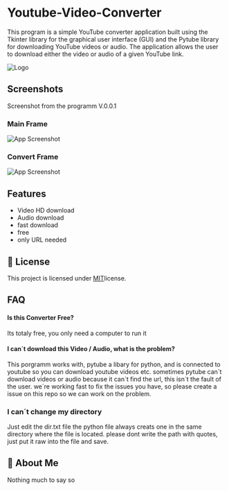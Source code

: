 
# Youtube-Video-Converter

This program is a simple YouTube converter application built using the Tkinter library for the graphical user interface (GUI) and the Pytube library for downloading YouTube videos or audio. The application allows the user to download either the video or audio of a given YouTube link.


![Logo](https://i.ibb.co/Lz3dF0F/Icon.png)


## Screenshots
 Screenshot from the programm V.0.0.1
###  Main Frame
![App Screenshot](https://i.ibb.co/YXfBvzn/Screenshot-2023-07-20-193705.png)
### Convert Frame
![App Screenshot](https://i.ibb.co/3fkLJ3M/Screenshot-2023-07-20-195057.png)
## Features

- Video HD download
- Audio download
- fast download
- free
- only URL needed


## 📝 License

This project is licensed under [MIT](https://github.com/LoLFuchs/Youtube-Video-Converter/blob/main/LICENSE)license.


## FAQ

#### Is this Converter Free?

Its totaly free, you only need a computer to run it

#### I can´t download this Video / Audio, what is the problem?

This porgramm works with, pytube a libary for python, and is connected to youtube so you can download youtube videos etc. sometimes pytube can´t download videos or audio because it can´t find the url, this isn´t the fault of the user. we´re working fast to fix the issues you have, so please create a issue on this repo so we can work on the problem. 

### I can´t change my directory

Just edit the dir.txt file the python file always creats one in the same directory where the file is located.
please dont write the path with quotes, just put it raw into the file and save.


## 🚀 About Me
Nothing much to say so 

